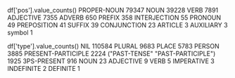 df['pos'].value_counts()
PROPER-NOUN     79347
NOUN            39228
VERB             7891
ADJECTIVE        7355
ADVERB            650
PREFIX            358
INTERJECTION       55
PRONOUN            49
PREPOSITION        41
SUFFIX             39
CONJUNCTION        23
ARTICLE             3
AUXILIARY           3
symbol              1


df['type'].value_counts()
NIL                                 110584
PLURAL                                9683
PLACE                                 5783
PERSON                                3885
PRESENT-PARTICIPLE                    2224
("PAST-TENSE" "PAST-PARTICIPLE")      1925
3PS-PRESENT                            916
NOUN                                    23
ADJECTIVE                                9
VERB                                     5
IMPERATIVE                               3
INDEFINITE                               2
DEFINITE                                 1



